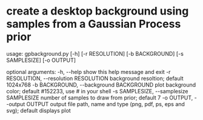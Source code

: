 # create a desktop background using samples from a Gaussian Process prior 

usage: gpbackground.py [-h] [-r RESOLUTION] [-b BACKGROUND] [-s SAMPLESIZE]
                       [-o OUTPUT]

optional arguments:
  -h, --help            show this help message and exit
  -r RESOLUTION, --resolution RESOLUTION
                        background resoltion; default 1024x768
  -b BACKGROUND, --background BACKGROUND
                        plot background color; default #152233, use \# in your shell
  -s SAMPLESIZE, --samplesize SAMPLESIZE
                        number of samples to draw from prior; default 7
  -o OUTPUT, --output OUTPUT
                        output file path, name and type (png, pdf, ps, eps and svg); default displays plot

